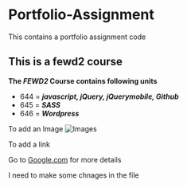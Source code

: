 # Portfolio-Assignment
This contains a portfolio assignment code

## This is a fewd2 course

**The _FEWD2_ Course contains following units**
* 644 = _**javascript, jQuery, jQuerymobile, Github**_
* 645 = _**SASS**_
* 646 = _**Wordpress**_


To add an Image
![Images](https://images.google.com/imgres?imgurl=https%3A%2F%2Fimages.pexels.com%2Fphotos%2F248797%2Fpexels-photo-248797.jpeg%3Fauto%3Dcompress%26cs%3Dtinysrgb%26h%3D350&imgrefurl=https%3A%2F%2Fwww.pexels.com%2Fsearch%2Fbeach%2F&docid=lRh4RnRHr183RM&tbnid=0BGSuulMzOpmDM%3A&vet=1&w=875&h=350&source=sh%2Fx%2Fim)


To add a link

Go to [Google.com](www.google.com) for more details 

I need to make some chnages in the file

